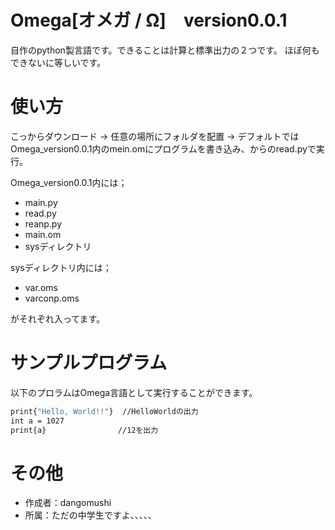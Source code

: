 # Omega[オメガ / Ω]　version0.0.1

自作のpython製言語です。できることは計算と標準出力の２つです。
ほぼ何もできないに等しいです。

# 使い方

こっからダウンロード -> 任意の場所にフォルダを配置 -> デフォルトではOmega_version0.0.1内のmein.omにプログラムを書き込み、からのread.pyで実行。

Omega_version0.0.1内には；
* main.py
* read.py
* reanp.py
* main.om
* sysディレクトリ

sysディレクトリ内には；
* var.oms
* varconp.oms

がそれぞれ入ってます。

# サンプルプログラム

以下のプロラムはOmega言語として実行することができます。

```bash
print{"Hello, World!!"}  //HelloWorldの出力
int a = 1027
print{a}                //12を出力

```

# その他

* 作成者：dangomushi
* 所属：ただの中学生ですよ、、、、、

